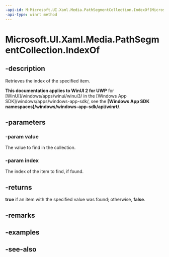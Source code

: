 ```yaml
---
-api-id: M:Microsoft.UI.Xaml.Media.PathSegmentCollection.IndexOf(Microsoft.UI.Xaml.Media.PathSegment,System.UInt32@)
-api-type: winrt method
---
```


<!-- Method syntax
public bool IndexOf(Windows.UI.Xaml.Media.PathSegment value, System.UInt32 index)
-->

# Microsoft.UI.Xaml.Media.PathSegmentCollection.IndexOf

## -description
Retrieves the index of the specified item.

**This documentation applies to WinUI 2 for UWP** for [WinUI]/windows/apps/winui/winui3/ in the [Windows App SDK]/windows/apps/windows-app-sdk/, see the **[Windows App SDK namespaces]/windows/windows-app-sdk/api/winrt/**.

## -parameters
### -param value
The value to find in the collection.

### -param index
The index of the item to find, if found.

## -returns
**true** if an item with the specified value was found; otherwise, **false**.

## -remarks

## -examples

## -see-also
